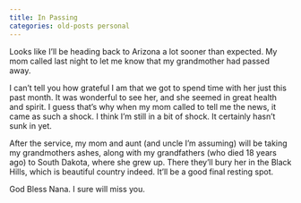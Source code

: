 ```yaml
---
title: In Passing
categories: old-posts personal
---
```

Looks like I’ll be heading back to Arizona a lot sooner than expected. My mom called last night to let me know that my grandmother had passed away.

I can’t tell you how grateful I am that we got to spend time with her just this past month. It was wonderful to see her, and she seemed in great health and spirit. I guess that’s why when my mom called to tell me the news, it came as such a shock. I think I’m still in a bit of shock. It certainly hasn’t sunk in yet.

After the service, my mom and aunt (and uncle I’m assuming) will be taking my grandmothers ashes, along with my grandfathers (who died 18 years ago) to South Dakota, where she grew up. There they’ll bury her in the Black Hills, which is beautiful country indeed. It’ll be a good final resting spot.

God Bless Nana. I sure will miss you.